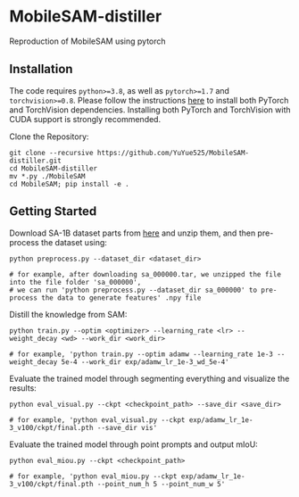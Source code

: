 # MobileSAM-distiller
Reproduction of MobileSAM using pytorch

## Installation

The code requires `python>=3.8`, as well as `pytorch>=1.7` and `torchvision>=0.8`. Please follow the instructions [here](https://pytorch.org/get-started/locally/) to install both PyTorch and TorchVision dependencies. Installing both PyTorch and TorchVision with CUDA support is strongly recommended.

Clone the Repository:

```
git clone --recursive https://github.com/YuYue525/MobileSAM-distiller.git
cd MobileSAM-distiller
mv *.py ./MobileSAM
cd MobileSAM; pip install -e .
```

## Getting Started

Download SA-1B dataset parts from [here](https://segment-anything.com/dataset/index.html) and unzip them, and then pre-process the dataset using:

```
python preprocess.py --dataset_dir <dataset_dir>

# for example, after downloading sa_000000.tar, we unzipped the file into the file folder 'sa_000000',
# we can run 'python preprocess.py --dataset_dir sa_000000' to pre-process the data to generate features' .npy file
```

Distill the knowledge from SAM:

```
python train.py --optim <optimizer> --learning_rate <lr> --weight_decay <wd> --work_dir <work_dir>

# for example, 'python train.py --optim adamw --learning_rate 1e-3 --weight_decay 5e-4 --work_dir exp/adamw_lr_1e-3_wd_5e-4'
```

Evaluate the trained model through segmenting everything and visualize the results:

```
python eval_visual.py --ckpt <checkpoint_path> --save_dir <save_dir>

# for example, 'python eval_visual.py --ckpt exp/adamw_lr_1e-3_v100/ckpt/final.pth --save_dir vis'
```

Evaluate the trained model through point prompts and output mIoU:

```
python eval_miou.py --ckpt <checkpoint_path>

# for example, 'python eval_miou.py --ckpt exp/adamw_lr_1e-3_v100/ckpt/final.pth --point_num_h 5 --point_num_w 5'
```
